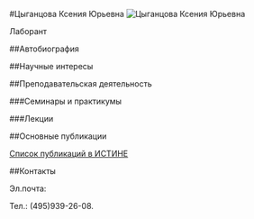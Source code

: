 #Цыганцова Ксения Юрьевна
![Цыганцова Ксения Юрьевна](./tcigantcova.jpg "Цыганцова Ксения Юрьевна")

Лаборант

##Автобиография

##Научные интересы

##Преподавательская деятельность

###Семинары и практикумы

###Лекции

##Основные публикации

[Список публикаций в ИСТИНЕ]()

##Контакты

Эл.почта: 

Тел.: (495)939-26-08.